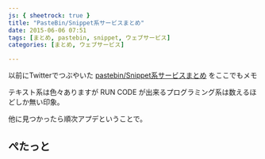 ```yaml
---
js: { sheetrock: true }
title: "PasteBin/Snippet系サービスまとめ"
date: 2015-06-06 07:51
tags: [まとめ, pastebin, snippet, ウェブサービス]
categories: [まとめ, ウェブサービス]

---
```


以前にTwitterでつぶやいた [pastebin/Snippet系サービスまとめ](https://docs.google.com/spreadsheets/d/1TNov1uXtnPERVAFiUvkzvJ5BfZfghO2A_h2rwgY9qNg/edit?usp=sharing) をここでもメモ

テキスト系は色々ありますが RUN CODE が出来るプログラミング系は数えるほどしか無い印象。

他に見つかったら順次アプデということで。

## ぺたっと

<table class="table table-bordered table-hover table-condensed table-striped" data-sheetrock="https://docs.google.com/spreadsheets/d/1TNov1uXtnPERVAFiUvkzvJ5BfZfghO2A_h2rwgY9qNg/edit#gid=0"></table>

